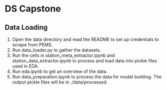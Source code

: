# DS Capstone

## Data Loading
1. Open the data directory and read the README to set up credentials to scrape from PEMS.
2. Run data_loader.py to gather the datasets.
3. Run the cells in station_meta_extractor.ipynb and station_data_extractor.ipynb to process and load data into pickle files used in EDA.
4. Run eda.ipynb to get an overview of the data.
5. Run data_preparation.ipynb to process the data for model building. The output pickle files will be in ./data/processed.
